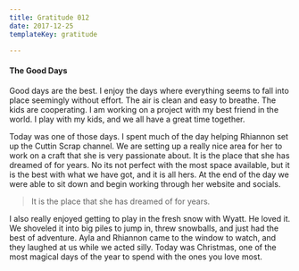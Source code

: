 ```yaml
---
title: Gratitude 012
date: 2017-12-25
templateKey: gratitude

---
```



#### The Good Days

Good days are the best.  I enjoy the days where everything seems to fall into place seemingly without effort.  The air is clean and easy to breathe.  The kids are cooperating.  I am working on a project with my best friend in the world.  I play with my kids, and we all have a great time together.

Today was one of those days.  I spent much of the day helping Rhiannon set up the Cuttin Scrap channel.  We are setting up a really nice area for her to work on a craft that she is very passionate about.  It is the place that she has dreamed of for years.  No its not perfect with the most space available, but it is the best with what we have got, and it is all hers.  At the end of the day we were able to sit down and begin working through her website and socials.

> It is the place that she has dreamed of for years.


I also really enjoyed getting to play in the fresh snow with Wyatt.  He loved it.  We shoveled it into big piles to jump in, threw snowballs, and just had the best of adventure.  Ayla and Rhiannon came to the window to watch, and they laughed at us while we acted silly.  Today was Christmas, one of the most magical days of the year to spend with the ones you love most.

